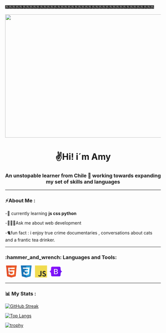 🎆🎆🎆🎆🎆🎆🎆🎆🎆🎆🎆🎆🎆🎆🎆🎆🎆🎆🎆🎆🎆🎆🎆🎆🎆🎆🎆🎆🎆🎆🎆🎆🎆🎆🎆🎆🎆🎆🎆🎆🎆🎆🎆
<div id="header" align="center">
<img src="https://media.giphy.com/media/DgLsbUL7SG3kI/giphy.gif" width="700" height="400"/>
<h1 align="center">✌️Hi! i´m Amy</h1>
<h3 align="center">An unstopable learner from Chile 📌 working towards expanding my set of skills and languages 
</div>

  ---
  
### ⚡About Me :
-🌱 currently learning **js css python**
  
-👩🏻‍💻Ask me about web development

-🐈fun fact : i enjoy true crime documentaries , conversations about cats and a frantic tea drinker. 
  
---
<div align="left">
    <h3>:hammer_and_wrench: Languages and Tools:</h3>
    <div>
        <img src="https://github.com/devicons/devicon/blob/master/icons/html5/html5-original.svg" title="HTML5" alt="HTML" witdh="40" height="40"/>&nbsp;
        <img src="https://github.com/devicons/devicon/blob/master/icons/css3/css3-original.svg" title="CSS3" alt="CSS" witdh="40" height="40"/>&nbsp;
        <img src="https://github.com/devicons/devicon/blob/master/icons/javascript/javascript-original.svg" title="JavaScript" alt="JavaScript" witdh="40" height="40"/>&nbsp;
        <img src="https://github.com/devicons/devicon/blob/master/icons/bootstrap/bootstrap-original.svg" title="Bootstrap" alt="Bootstrap" witdh="40" height="40"/>&nbsp;
    </div>  
</div> 
  
---
  
  
### 📊 My Stats :
 
[![GitHub Streak](http://github-readme-streak-stats.herokuapp.com?user=amisauria&mode=weekly&theme=dark&background=000000)](https://git.io/streak-stats)
  
[![Top Langs](https://github-readme-stats.vercel.app/api/top-langs/?username=amisauria&langs_count=8&theme=onedark)](https://github.com/amisauria/github-readme-stats)
  
  
[![trophy](https://github-profile-trophy.vercel.app/?username=ryo-ma&theme=onedark)](https://github.com/ryo-ma/github-profile-trophy)
